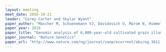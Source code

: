 ```yaml
---
layout: meeting
meet_date: 2016-10-21
leader: "Corey Carter and Skylar Wyant"
paper_author: "Mascher M, Schuenemann VJ, Davidovich U, Marom N, Himmelbach A et al."
paper_year: 2016
paper_title: "Genomic analysis of 6,000-year-old cultivated grain illuminates the domestication history of barley"
paper_journal: "Nature Genetics"
paper_url: "http://www.nature.com/ng/journal/vaop/ncurrent/abs/ng.3611.html"
---
```

